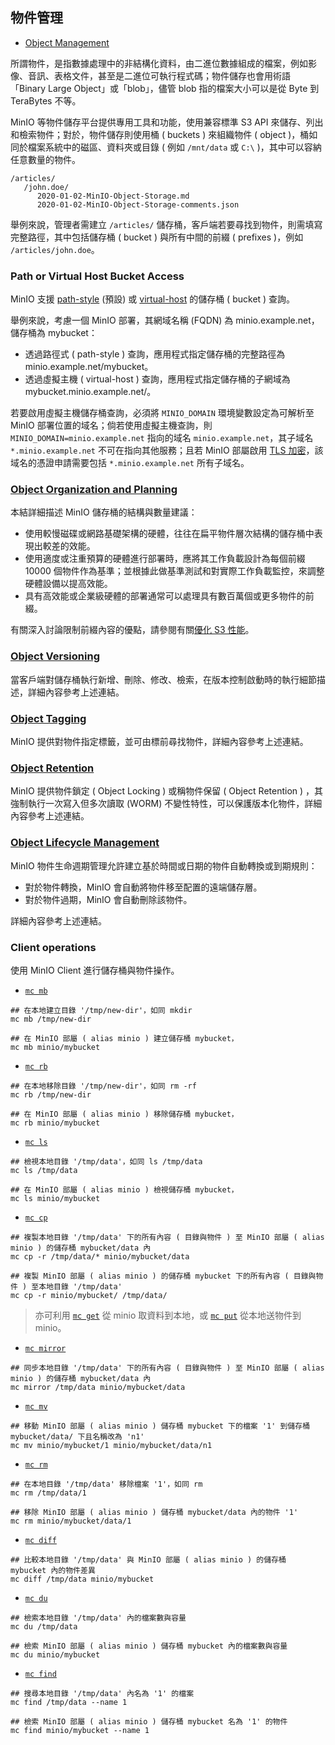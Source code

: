 ## 物件管理

+ [Object Management](https://min.io/docs/minio/container/administration/object-management.html)

所謂物件，是指數據處理中的非結構化資料，由二進位數據組成的檔案，例如影像、音訊、表格文件，甚至是二進位可執行程式碼；物件儲存也會用術語「Binary Large Object」或「blob」，儘管 blob 指的檔案大小可以是從 Byte 到 TeraBytes  不等。

MinIO 等物件儲存平台提供專用工具和功能，使用兼容標準 S3 API 來儲存、列出和檢索物件；對於，物件儲存則使用桶 ( buckets ) 來組織物件 ( object )，桶如同於檔案系統中的磁區、資料夾或目錄 ( 例如 ```/mnt/data``` 或 ```C:\``` )，其中可以容納任意數量的物件。

```
/articles/
   /john.doe/
      2020-01-02-MinIO-Object-Storage.md
      2020-01-02-MinIO-Object-Storage-comments.json
```

舉例來說，管理者需建立 ```/articles/``` 儲存桶，客戶端若要尋找到物件，則需填寫完整路徑，其中包括儲存桶 ( bucket ) 與所有中間的前綴 ( prefixes )，例如 ```/articles/john.doe```。

### Path or Virtual Host Bucket Access

MinIO 支援 [path-style](https://docs.aws.amazon.com/AmazonS3/latest/userguide/VirtualHosting.html#path-style-access) (預設) 或 [virtual-host](https://docs.aws.amazon.com/AmazonS3/latest/userguide/VirtualHosting.html) 的儲存桶 ( bucket ) 查詢。

舉例來說，考慮一個 MinIO 部署，其網域名稱 (FQDN) 為 minio.example.net，儲存桶為 mybucket：

+ 透過路徑式 ( path-style ) 查詢，應用程式指定儲存桶的完整路徑為 minio.example.net/mybucket。
+ 透過虛擬主機 ( virtual-host ) 查詢，應用程式指定儲存桶的子網域為 mybucket.minio.example.net/。

若要啟用虛擬主機儲存桶查詢，必須將 ```MINIO_DOMAIN``` 環境變數設定為可解析至 MinIO 部署位置的域名；倘若使用虛擬主機查詢，則 ```MINIO_DOMAIN=minio.example.net``` 指向的域名 ```minio.example.net```，其子域名 ```*.minio.example.net``` 不可在指向其他服務；且若 MinIO 部屬啟用 [TLS 加密](https://min.io/docs/minio/container/operations/network-encryption.html#minio-tls)，該域名的憑證申請需要包括 ```*.minio.example.net``` 所有子域名。

### [Object Organization and Planning](https://min.io/docs/minio/container/administration/object-management.html#object-organization-and-planning)

本結詳細描述 MinIO 儲存桶的結構與數量建議：

+ 使用較慢磁碟或網路基礎架構的硬體，往往在扁平物件層次結構的儲存桶中表現出較差的效能。
+ 使用適度或注重預算的硬體進行部署時，應將其工作負載設計為每個前綴 10000 個物件作為基準；並根據此做基準測試和對實際工作負載監控，來調整硬體設備以提高效能。
+ 具有高效能或企業級硬體的部署通常可以處理具有數百萬個或更多物件的前綴。

有關深入討論限制前綴內容的優點，請參閱有關[優化 S3 性能](https://docs.aws.amazon.com/AmazonS3/latest/userguide/optimizing-performance.html)。

### [Object Versioning](https://min.io/docs/minio/container/administration/object-management.html#object-versioning)

當客戶端對儲存桶執行新增、刪除、修改、檢索，在版本控制啟動時的執行細節描述，詳細內容參考上述連結。

### [Object Tagging](https://min.io/docs/minio/container/administration/object-management.html#object-tagging)

MinIO 提供對物件指定標籤，並可由標前尋找物件，詳細內容參考上述連結。

### [Object Retention](https://min.io/docs/minio/container/administration/object-management.html#object-retention)

MinIO 提供物件鎖定 ( Object Locking ) 或稱物件保留 ( Object Retention ) ，其強制執行一次寫入但多次讀取 (WORM) 不變性特性，可以保護版本化物件，詳細內容參考上述連結。

### [Object Lifecycle Management](https://min.io/docs/minio/container/administration/object-management.html#object-lifecycle-management)

MinIO 物件生命週期管理允許建立基於時間或日期的物件自動轉換或到期規則：

+ 對於物件轉換，MinIO 會自動將物件移至配置的遠端儲存層。
+ 對於物件過期，MinIO 會自動刪除該物件。

詳細內容參考上述連結。

### Client operations

使用 MinIO Client 進行儲存桶與物件操作。

+ [```mc mb```](https://min.io/docs/minio/linux/reference/minio-mc/mc-mb.html)
```
## 在本地建立目錄 '/tmp/new-dir'，如同 mkdir
mc mb /tmp/new-dir

## 在 MinIO 部屬 ( alias minio ) 建立儲存桶 mybucket，
mc mb minio/mybucket
```

+ [```mc rb```](https://min.io/docs/minio/linux/reference/minio-mc/mc-rb.html)
```
## 在本地移除目錄 '/tmp/new-dir'，如同 rm -rf
mc rb /tmp/new-dir

## 在 MinIO 部屬 ( alias minio ) 移除儲存桶 mybucket，
mc rb minio/mybucket
```

+ [```mc ls```](https://min.io/docs/minio/linux/reference/minio-mc/mc-ls.html)
```
## 檢視本地目錄 '/tmp/data'，如同 ls /tmp/data
mc ls /tmp/data

## 在 MinIO 部屬 ( alias minio ) 檢視儲存桶 mybucket，
mc ls minio/mybucket
```

+ [```mc cp```](https://min.io/docs/minio/linux/reference/minio-mc/mc-cp.html)
```
## 複製本地目錄 '/tmp/data' 下的所有內容 ( 目錄與物件 ) 至 MinIO 部屬 ( alias minio ) 的儲存桶 mybucket/data 內
mc cp -r /tmp/data/* minio/mybucket/data

## 複製 MinIO 部屬 ( alias minio ) 的儲存桶 mybucket 下的所有內容 ( 目錄與物件 ) 至本地目錄 '/tmp/data'
mc cp -r minio/mybucket/ /tmp/data/
```
> 亦可利用 [```mc get```](https://min.io/docs/minio/linux/reference/minio-mc/mc-get.html) 從 minio 取資料到本地，或 [```mc put```](https://min.io/docs/minio/linux/reference/minio-mc/mc-put.html) 從本地送物件到 minio。

+ [```mc mirror```](https://min.io/docs/minio/linux/reference/minio-mc/mc-mirror.html)
```
## 同步本地目錄 '/tmp/data' 下的所有內容 ( 目錄與物件 ) 至 MinIO 部屬 ( alias minio ) 的儲存桶 mybucket/data 內
mc mirror /tmp/data minio/mybucket/data
```

+ [```mc mv```](https://min.io/docs/minio/linux/reference/minio-mc/mc-mv.html)
```
## 移動 MinIO 部屬 ( alias minio ) 儲存桶 mybucket 下的檔案 '1' 到儲存桶 mybucket/data/ 下且名稱改為 'n1'
mc mv minio/mybucket/1 minio/mybucket/data/n1
```

+ [```mc rm```](https://min.io/docs/minio/linux/reference/minio-mc/mc-rm.html)
```
## 在本地目錄 '/tmp/data' 移除檔案 '1'，如同 rm
mc rm /tmp/data/1

## 移除 MinIO 部屬 ( alias minio ) 儲存桶 mybucket/data 內的物件 '1'
mc rm minio/mybucket/data/1
```

+ [```mc diff```](https://min.io/docs/minio/linux/reference/minio-mc/mc-diff.html)
```
## 比較本地目錄 '/tmp/data' 與 MinIO 部屬 ( alias minio ) 的儲存桶 mybucket 內的物件差異
mc diff /tmp/data minio/mybucket
```

+ [```mc du```](https://min.io/docs/minio/linux/reference/minio-mc/mc-du.html)
```
## 檢索本地目錄 '/tmp/data' 內的檔案數與容量
mc du /tmp/data

## 檢索 MinIO 部屬 ( alias minio ) 儲存桶 mybucket 內的檔案數與容量
mc du minio/mybucket
```

+ [```mc find```](https://min.io/docs/minio/linux/reference/minio-mc/mc-find.html)
```
## 搜尋本地目錄 '/tmp/data' 內名為 '1' 的檔案
mc find /tmp/data --name 1

## 檢索 MinIO 部屬 ( alias minio ) 儲存桶 mybucket 名為 '1' 的物件
mc find minio/mybucket --name 1
```
